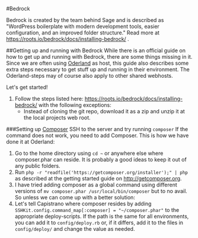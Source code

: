 #Bedrock

Bedrock is created by the team behind Sage and is described as "WordPress boilerplate with modern development tools, easier configuration, and an improved folder structure." Read more at 
https://roots.io/bedrock/docs/installing-bedrock/
.

##Getting up and running with Bedrock
While there is an official guide on how to get up and running with Bedrock, there are some things missing in it. Since we are often using [Oderland](http://oderland.se) as host, this guide also describes some extra steps necessary to get stuff up and running in their environment. The Oderland-steps may of course also apply to other shared webhosts.

Let's get started!

1. Follow the steps listed here: https://roots.io/bedrock/docs/installing-bedrock/ with the following exceptions:
    - Instead of cloning the git repo, download it as a zip and unzip it at the local projects web root.

###Setting up [Composer](https://getcomposer.org/)
SSH to the server and try running `composer`
If the command does not work, you need to add Composer. This is how we have done it at Oderland:

1. Go to the home directory using `cd ~` or anywhere else where composer.phar can reside. It is probably a good ideas to keep it out of any public folders.
2. Run `php -r "readfile('https://getcomposer.org/installer');" | php` as described at the getting started guide on http://getcomposer.org.
3. I have tried adding composer as a global command using different versions of `mv composer.phar /usr/local/bin/composer` but to no avail. So unless we can come up with a better solution:
4. Let's tell Capistrano where composer resides by adding `SSHKit.config.command_map[:composer] = "~/composer.phar"` to the appropriate deploy-scripts. If the path is the same for all environments, you can add it to `config/deploy.rb` or, if it differs, add it to the files in `config/deploy/` and change the value as needed.
